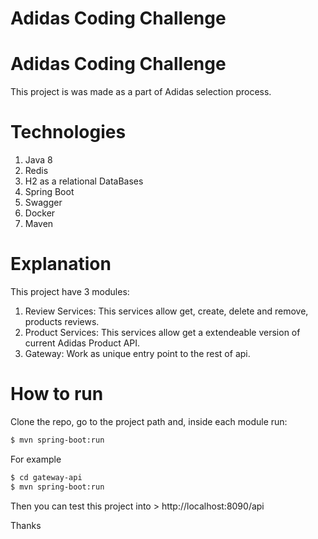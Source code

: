 # Adidas Coding Challenge
# Adidas Coding Challenge
This project is was made as a part of Adidas selection process.
# Technologies 
1. Java 8
2. Redis
3. H2 as a relational DataBases
4. Spring Boot
5. Swagger
6. Docker
7. Maven
# Explanation

This project have 3 modules:
1. Review Services: This services allow get, create, delete and remove, products reviews.
2. Product Services: This services allow get a extendeable version of current Adidas Product API. 
3. Gateway: Work as  unique entry point to the rest of api.

# How to run
Clone the repo, go to the project path and, inside each module run:
```sh
$ mvn spring-boot:run
```
For example
```sh
$ cd gateway-api
$ mvn spring-boot:run
```

Then you can test this project into > http://localhost:8090/api

Thanks